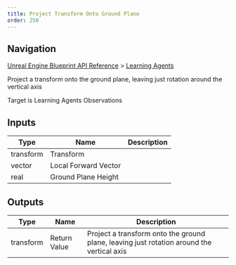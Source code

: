 ```yaml
---
title: Project Transform Onto Ground Plane
order: 250
---
```

## Navigation

[Unreal Engine Blueprint API Reference](https://dev.epicgames.com/documentation/en-us/unreal-engine/BlueprintAPI) > [Learning Agents](https://dev.epicgames.com/documentation/en-us/unreal-engine/BlueprintAPI/LearningAgents)

Project a transform onto the ground plane, leaving just rotation around the vertical axis

Target is Learning Agents Observations

## Inputs

| Type | Name | Description |
| --- | --- | --- |
| transform | Transform |  |
| vector | Local Forward Vector |  |
| real | Ground Plane Height |  |

## Outputs

| Type | Name | Description |
| --- | --- | --- |
| transform | Return Value | Project a transform onto the ground plane, leaving just rotation around the vertical axis |
